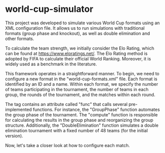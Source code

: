 # world-cup-simulator
This project was developed to simulate various World Cup formats using an XML configuration file. It allows us to run simulations with traditional formats (group phase and knockout), as well as double elimination and other formats.

To calculate the team strength, we initially consider the Elo Rating, which can be found at https://www.eloratings.net/. The Elo Rating method is adopted by FIFA to calculate their official World Ranking. Moreover, it is widely used as a benchmark in the literature.

This framework operates in a straightforward manner. To begin, we need to configure a new format in the "world-cup-formats.xml" file. Each format is identified by an ID and a name. Within each format, we specify the number of teams participating in the tournament, the number of teams in each group, the rounds of the tournament, and the matches within each round.

The <round> tag contains an attribute called "func" that calls several pre-implemented functions. For instance, the "GroupPhase" function automates the group phase of the tournament. The "compute" function is responsible for calculating the results in the group phase and reorganizing the group structure. Additionally, the "DoubleElimination" function simulates a double elimination tournament with a fixed number of 48 teams (for the initial version).

Now, let's take a closer look at how to configure each match. 
